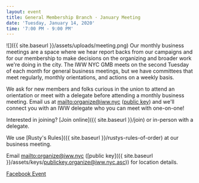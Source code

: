 ```yaml
---
layout: event
title: General Membership Branch · January Meeting
date: 'Tuesday, January 14, 2020'
time: '7:00 PM - 9:00 PM'
---
```

![]({{ site.baseurl }}/assets/uploads/meeting.png)
Our monthly business meetings are a space where we hear report backs from our campaigns and for our membership to make decisions on the organizing and broader work we're doing in the city. The IWW NYC GMB meets on the second Tuesday of each month for general business meetings, but we have committees that meet regularly, monthly orientations, and actions on a weekly basis.

We ask for new members and folks curious in the union to attend an orientation or meet with a delegate before attending a monthly business meeting. Email us at <mailto:organize@iww.nyc> ([public key](/assets/keys/publickey.organize@iww.nyc.asc)) and we'll connect you with an IWW delegate who you can meet with one-on-one!

Interested in joining? [Join online]({{ site.baseurl }}/join) or in-person with a delegate.

We use [Rusty's Rules]({{ site.baseurl }}/rustys-rules-of-order) at our business meeting.

Email <mailto:organize@iww.nyc> ([public key]({{ site.baseurl }}/assets/keys/publickey.organize@iww.nyc.asc)) for location details.

[Facebook Event](https://www.facebook.com/events/342080229843282)
